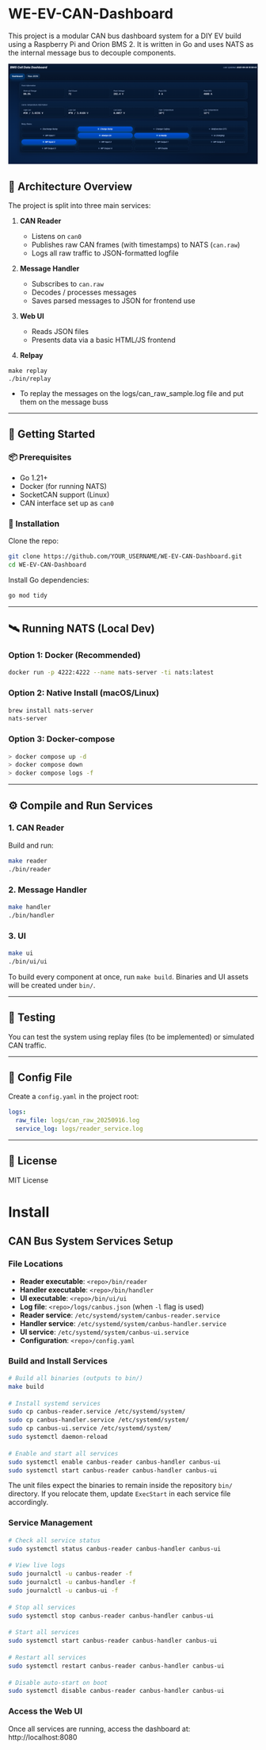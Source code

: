 # WE-EV-CAN-Dashboard

This project is a modular CAN bus dashboard system for a DIY EV build using a Raspberry Pi and Orion BMS 2. It is written in Go and uses NATS as the internal message bus to decouple components.

![Sample UI](sample-ui.png)



## 🧩 Architecture Overview

The project is split into three main services:

1. **CAN Reader**

   * Listens on `can0`
   * Publishes raw CAN frames (with timestamps) to NATS (`can.raw`)
   * Logs all raw traffic to JSON-formatted logfile

2. **Message Handler**

   * Subscribes to `can.raw`
   * Decodes / processes messages
   * Saves parsed messages to JSON for frontend use

3. **Web UI**

   * Reads JSON files
   * Presents data via a basic HTML/JS frontend

4. **Relpay**

```
make replay
./bin/replay
```


   * To replay the messages on the logs/can_raw_sample.log file and put them on the message buss

---

## 🚀 Getting Started

### 📦 Prerequisites

* Go 1.21+
* Docker (for running NATS)
* SocketCAN support (Linux)
* CAN interface set up as `can0`

### 🔧 Installation

Clone the repo:

```bash
git clone https://github.com/YOUR_USERNAME/WE-EV-CAN-Dashboard.git
cd WE-EV-CAN-Dashboard
```

Install Go dependencies:

```bash
go mod tidy
```

---

## 🛰️ Running NATS (Local Dev)

### Option 1: Docker (Recommended)

```bash
docker run -p 4222:4222 --name nats-server -ti nats:latest
```

### Option 2: Native Install (macOS/Linux)

```bash
brew install nats-server
nats-server
```

### Option 3: Docker-compose
```bash
> docker compose up -d
> docker compose down
> docker compose logs -f
```



---

## ⚙️ Compile and Run Services

### 1. CAN Reader

Build and run:

```bash
make reader
./bin/reader
```

### 2. Message Handler

```bash
make handler
./bin/handler
```

### 3. UI

```bash
make ui
./bin/ui/ui
```

To build every component at once, run `make build`. Binaries and UI assets will be created under `bin/`.

---

## 🧪 Testing

You can test the system using replay files (to be implemented) or simulated CAN traffic.

---

## 📁 Config File

Create a `config.yaml` in the project root:

```yaml
logs:
  raw_file: logs/can_raw_20250916.log
  service_log: logs/reader_service.log
```

---

## 📜 License

MIT License

# Install

## CAN Bus System Services Setup

### File Locations
- **Reader executable**: `<repo>/bin/reader`
- **Handler executable**: `<repo>/bin/handler`
- **UI executable**: `<repo>/bin/ui/ui`
- **Log file**: `<repo>/logs/canbus.json` (when `-l` flag is used)
- **Reader service**: `/etc/systemd/system/canbus-reader.service`
- **Handler service**: `/etc/systemd/system/canbus-handler.service`
- **UI service**: `/etc/systemd/system/canbus-ui.service`
- **Configuration**: `<repo>/config.yaml`

### Build and Install Services
```bash
# Build all binaries (outputs to bin/)
make build

# Install systemd services
sudo cp canbus-reader.service /etc/systemd/system/
sudo cp canbus-handler.service /etc/systemd/system/
sudo cp canbus-ui.service /etc/systemd/system/
sudo systemctl daemon-reload

# Enable and start all services
sudo systemctl enable canbus-reader canbus-handler canbus-ui
sudo systemctl start canbus-reader canbus-handler canbus-ui
```

The unit files expect the binaries to remain inside the repository `bin/` directory. If you relocate them, update `ExecStart` in each service file accordingly.

### Service Management
```bash
# Check all service status
sudo systemctl status canbus-reader canbus-handler canbus-ui

# View live logs
sudo journalctl -u canbus-reader -f
sudo journalctl -u canbus-handler -f
sudo journalctl -u canbus-ui -f

# Stop all services
sudo systemctl stop canbus-reader canbus-handler canbus-ui

# Start all services
sudo systemctl start canbus-reader canbus-handler canbus-ui

# Restart all services
sudo systemctl restart canbus-reader canbus-handler canbus-ui

# Disable auto-start on boot
sudo systemctl disable canbus-reader canbus-handler canbus-ui
```

### Access the Web UI
Once all services are running, access the dashboard at: http://localhost:8080
